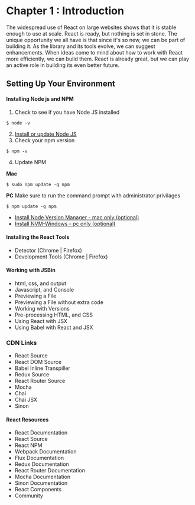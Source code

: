 Chapter 1 : Introduction
==================
The widespread use of React on large websites shows that it is stable enough to use at scale. React is ready, 
but nothing is set in stone. The unique opportunity we all have is that since it's so new, we can be part of building it. 
As the library and its tools evolve, we can suggest enhancements. When ideas come to mind about how to work with 
React more efficiently, we can build them. React is already great, but we can play an active role in building 
its even better future.

Setting Up Your Environment
--------

#### Installing Node js and NPM

1. Check to see if you have Node JS installed

```
$ node -v
```

2. [Install or update Node JS](https://nodejs.org/en/)
3. Check your npm version

```
$ npm -v
```

4. Update NPM

__Mac__
```
$ sudo npm update -g npm 
```

__PC__
Make sure to run the command prompt with administrator privilages
```
$ npm update -g npm
```

* [Install Node Version Manager - mac only (optional)](https://github.com/creationix/nvm)
* [Install NVM-Windows - pc only (optional)](https://github.com/coreybutler/nvm-windows)

#### Installing the React Tools

* Detector (Chrome | Firefox)
* Development Tools (Chrome | Firefox)

#### Working with JSBin

* html, css, and output
* Javascript, and Console
* Previewing a File
* Previewing a File without extra code
* Working with Versions
* Pre-processing HTML, and CSS
* Using React with JSX
* Using Babel with React and JSX

### CDN Links

* React Source
* React DOM Source
* Babel Inline Transpiller
* Redux Source
* React Router Source
* Mocha 
* Chai
* Chai JSX
* Sinon

#### React Resources

* React Documentation
* React Source
* React NPM
* Webpack Documentation
* Flux Documentation
* Redux Documentation
* React Router Documentation
* Mocha Documentation
* Sinon Documentation
* React Components
* Community